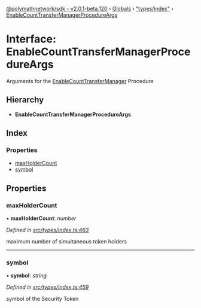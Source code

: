 [@polymathnetwork/sdk - v2.0.1-beta.120](../README.md) › [Globals](../globals.md) › ["types/index"](../modules/_types_index_.md) › [EnableCountTransferManagerProcedureArgs](_types_index_.enablecounttransfermanagerprocedureargs.md)

# Interface: EnableCountTransferManagerProcedureArgs

Arguments for the [EnableCountTransferManager](../enums/_types_index_.proceduretype.md#enablecounttransfermanager) Procedure

## Hierarchy

- **EnableCountTransferManagerProcedureArgs**

## Index

### Properties

- [maxHolderCount](_types_index_.enablecounttransfermanagerprocedureargs.md#maxholdercount)
- [symbol](_types_index_.enablecounttransfermanagerprocedureargs.md#symbol)

## Properties

### maxHolderCount

• **maxHolderCount**: _number_

_Defined in [src/types/index.ts:463](https://github.com/PolymathNetwork/polymath-sdk/blob/1da5bc5/src/types/index.ts#L463)_

maximum number of simultaneous token holders

---

### symbol

• **symbol**: _string_

_Defined in [src/types/index.ts:459](https://github.com/PolymathNetwork/polymath-sdk/blob/1da5bc5/src/types/index.ts#L459)_

symbol of the Security Token
